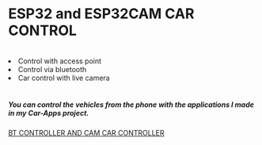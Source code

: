 <h1>ESP32 and ESP32CAM CAR CONTROL</h1>
<br>
<li>Control with access point</li>
<li>Control via bluetooth</li>
<li>Car control with live camera</li>
<br>
<h5>You can control the vehicles from the phone with the applications I made in my Car-Apps project.</h5>
 <a href="https://github.com/olcaykoyuturk/ESP32-BtAndCam-Controller">BT CONTROLLER AND CAM CAR CONTROLLER</a>
